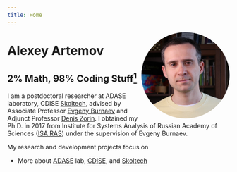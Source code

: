```yaml
---
title: Home
---
```



<img src="/images/alexey.jpg" style="max-width:200px;min-width:40px;float:right;border-radius:50%;" alt="Alexey Artemov" />


# Alexey Artemov 

## 2% Math, 98% Coding Stuff[<sup>1</sup>](https://en.wikipedia.org/wiki/Maceo_Parker#Autobiography)

I am a postdoctoral researcher at ADASE laboratory, CDISE [Skoltech](http://www.skoltech.ru), advised by Associate Professor [Evgeny Burnaev](https://faculty.skoltech.ru/people/evgenyburnaev) and Adjunct Professor [Denis Zorin](https://mrl.cs.nyu.edu/~dzorin/). I obtained my Ph.D. in 2017 from Institute for Systems Analysis of Russian Academy of Sciences ([ISA RAS](http://www.isa.ru/index.php?lang=en)) under the supervision of Evgeny Burnaev.

My research and development projects focus on 


 * More about [ADASE](http://adase.group) lab, [CDISE](https://crei.skoltech.ru/cdise), and [Skoltech](https://www.skoltech.ru/en)

